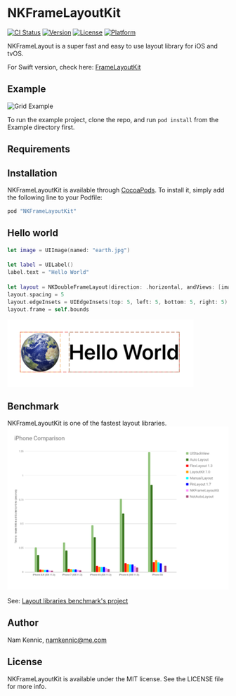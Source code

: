 # NKFrameLayoutKit

[![CI Status](http://img.shields.io/travis/kennic/NKFrameLayoutKit.svg?style=flat)](https://travis-ci.org/kennic/NKFrameLayoutKit)
[![Version](https://img.shields.io/cocoapods/v/NKFrameLayoutKit.svg?style=flat)](http://cocoapods.org/pods/NKFrameLayoutKit)
[![License](https://img.shields.io/cocoapods/l/NKFrameLayoutKit.svg?style=flat)](http://cocoapods.org/pods/NKFrameLayoutKit)
[![Platform](https://img.shields.io/cocoapods/p/NKFrameLayoutKit.svg?style=flat)](http://cocoapods.org/pods/NKFrameLayoutKit)

NKFrameLayout is a super fast and easy to use layout library for iOS and tvOS.

For Swift version, check here: [FrameLayoutKit](http://github.com/kennic/FrameLayoutKit)

## Example

![Grid Example](/../master/example_grid.png?raw=true "NKGridFrameLayout example")

To run the example project, clone the repo, and run `pod install` from the Example directory first.

## Requirements

## Installation

NKFrameLayoutKit is available through [CocoaPods](http://cocoapods.org). To install
it, simply add the following line to your Podfile:

```ruby
pod "NKFrameLayoutKit"
```

## Hello world

```swift
let image = UIImage(named: "earth.jpg")

let label = UILabel()
label.text = "Hello World"

let layout = NKDoubleFrameLayout(direction: .horizontal, andViews: [image, label])
layout.spacing = 5
layout.edgeInsets = UIEdgeInsets(top: 5, left: 5, bottom: 5, right: 5)
layout.frame = self.bounds
```
![Hello World](/helloWorld.png "Hello World")

## Benchmark
NKFrameLayoutKit is one of the fastest layout libraries.
![Benchmark Results](/bechmark.png "Benchmark results")

See: [Layout libraries benchmark's project](https://github.com/layoutBox/LayoutFrameworkBenchmark)

## Author

Nam Kennic, namkennic@me.com

## License

NKFrameLayoutKit is available under the MIT license. See the LICENSE file for more info.
